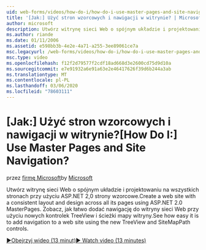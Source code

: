 ```yaml
---
uid: web-forms/videos/how-do-i/how-do-i-use-master-pages-and-site-navigation
title: '[Jak:] Użyć stron wzorcowych i nawigacji w witrynie? | Microsoft Docs'
author: microsoft
description: Utwórz witrynę sieci Web o spójnym układzie i projektowaniu na wszystkich stronach przy użyciu ASP.NET 2,0 strony wzorcowe. Zobacz, jak łatwo dodać nawigację do witryny sieci Web...
ms.author: riande
ms.date: 01/11/2006
ms.assetid: e598bb3b-4e2e-4a71-a255-3ee89061ce7a
msc.legacyurl: /web-forms/videos/how-do-i/how-do-i-use-master-pages-and-site-navigation
msc.type: video
ms.openlocfilehash: f12f2d79577f2cdf18ad668d3e2600cd75d9d10a
ms.sourcegitcommit: e7e91932a6e91a63e2e46417626f39d6b244a3ab
ms.translationtype: MT
ms.contentlocale: pl-PL
ms.lasthandoff: 03/06/2020
ms.locfileid: "78603111"
---
```

# <a name="how-do-i-use-master-pages-and-site-navigation"></a><span data-ttu-id="9785c-105">[Jak:] Użyć stron wzorcowych i nawigacji w witrynie?</span><span class="sxs-lookup"><span data-stu-id="9785c-105">[How Do I:] Use Master Pages and Site Navigation?</span></span>

<span data-ttu-id="9785c-106">przez [firmę Microsoft](https://github.com/microsoft)</span><span class="sxs-lookup"><span data-stu-id="9785c-106">by [Microsoft](https://github.com/microsoft)</span></span>

<span data-ttu-id="9785c-107">Utwórz witrynę sieci Web o spójnym układzie i projektowaniu na wszystkich stronach przy użyciu ASP.NET 2,0 strony wzorcowe.</span><span class="sxs-lookup"><span data-stu-id="9785c-107">Create a web site with a consistent layout and design across all its pages using ASP.NET 2.0 MasterPages.</span></span> <span data-ttu-id="9785c-108">Zobacz, jak łatwo dodać nawigację do witryny sieci Web przy użyciu nowych kontrolek TreeView i ścieżki mapy witryny.</span><span class="sxs-lookup"><span data-stu-id="9785c-108">See how easy it is to add navigation to a web site using the new TreeView and SiteMapPath controls.</span></span>

[<span data-ttu-id="9785c-109">&#9654;Obejrzyj wideo (13 minut)</span><span class="sxs-lookup"><span data-stu-id="9785c-109">&#9654; Watch video (13 minutes)</span></span>](https://channel9.msdn.com/Blogs/ASP-NET-Site-Videos/how-do-i-use-master-pages-and-site-navigation)
